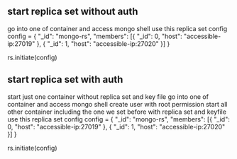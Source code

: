 ## start replica set without auth
go into one of container and access mongo shell
use this replica set config
config = {
	"_id": "mongo-rs",
	"members": [{
	"_id": 0,
	"host": "accessible-ip:27019"
	}, {
	"_id": 1,
	"host": "accessible-ip:27020"
	}]
}

rs.initiate(config)

## start replica set with auth
start just one container without replica set and key file
go into one of container and access mongo shell
create user with root permission
start all other container including the one we set before with replica set and keyfile
use this replica set config
config = {
	"_id": "mongo-rs",
	"members": [{
	"_id": 0,
	"host": "accessible-ip:27019"
	}, {
	"_id": 1,
	"host": "accessible-ip:27020"
	}]
}

rs.initiate(config)
